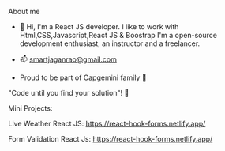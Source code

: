 About me

- 👋 Hi, I'm a React JS developer. I like to work with Html,CSS,Javascript,React JS & Boostrap  I'm a open-source development enthusiast, an instructor and a freelancer.
- 📫 smartjaganrao@gmail.com

- Proud to be part of Capgemini family 👋

"Code until you find your solution"! 👋


Mini Projects:

Live Weather React JS: https://react-hook-forms.netlify.app/

Form Validation React Js: https://react-hook-forms.netlify.app/

<!---
smartjaganrao/smartjaganrao is a ✨ special ✨ repository because its `README.md` (this file) appears on your GitHub profile.
You can click the Preview link to take a look at your changes.
--->
